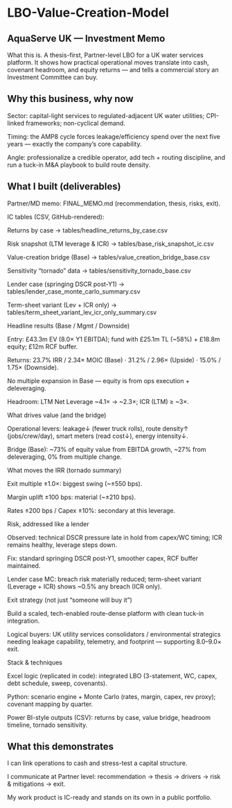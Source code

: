 # LBO-Value-Creation-Model

## AquaServe UK — Investment Memo

What this is. A thesis-first, Partner-level LBO for a UK water services platform. It shows how practical operational moves translate into cash, covenant headroom, and equity returns — and tells a commercial story an Investment Committee can buy.

## Why this business, why now

Sector: capital-light services to regulated-adjacent UK water utilities; CPI-linked frameworks; non-cyclical demand.

Timing: the AMP8 cycle forces leakage/efficiency spend over the next five years — exactly the company’s core capability.

Angle: professionalize a credible operator, add tech + routing discipline, and run a tuck-in M&A playbook to build route density.

## What I built (deliverables)

Partner/MD memo: FINAL_MEMO.md (recommendation, thesis, risks, exit).

IC tables (CSV, GitHub-rendered):

Returns by case → tables/headline_returns_by_case.csv

Risk snapshot (LTM leverage & ICR) → tables/base_risk_snapshot_ic.csv

Value-creation bridge (Base) → tables/value_creation_bridge_base.csv

Sensitivity “tornado” data → tables/sensitivity_tornado_base.csv

Lender case (springing DSCR post-Y1) → tables/lender_case_monte_carlo_summary.csv

Term-sheet variant (Lev + ICR only) → tables/term_sheet_variant_lev_icr_only_summary.csv

Headline results (Base / Mgmt / Downside)

Entry: £43.3m EV (8.0× Y1 EBITDA); fund with £25.1m TL (~58%) + £18.8m equity; £12m RCF buffer.

Returns: 23.7% IRR / 2.34× MOIC (Base) · 31.2% / 2.96× (Upside) · 15.0% / 1.75× (Downside).

No multiple expansion in Base — equity is from ops execution + deleveraging.

Headroom: LTM Net Leverage ~4.1× → ~2.3×; ICR (LTM) ≥ ~3×.

What drives value (and the bridge)

Operational levers: leakage↓ (fewer truck rolls), route density↑ (jobs/crew/day), smart meters (read cost↓), energy intensity↓.

Bridge (Base): ~73% of equity value from EBITDA growth, ~27% from deleveraging, 0% from multiple change.

What moves the IRR (tornado summary)

Exit multiple ±1.0×: biggest swing (~±550 bps).

Margin uplift ±100 bps: material (~±210 bps).

Rates ±200 bps / Capex ±10%: secondary at this leverage.

Risk, addressed like a lender

Observed: technical DSCR pressure late in hold from capex/WC timing; ICR remains healthy, leverage steps down.

Fix: standard springing DSCR post-Y1, smoother capex, RCF buffer maintained.

Lender case MC: breach risk materially reduced; term-sheet variant (Leverage + ICR) shows ~0.5% any breach (ICR only).

Exit strategy (not just “someone will buy it”)

Build a scaled, tech-enabled route-dense platform with clean tuck-in integration.

Logical buyers: UK utility services consolidators / environmental strategics needing leakage capability, telemetry, and footprint — supporting 8.0–9.0× exit.

Stack & techniques

Excel logic (replicated in code): integrated LBO (3-statement, WC, capex, debt schedule, sweep, covenants).

Python: scenario engine + Monte Carlo (rates, margin, capex, rev proxy); covenant mapping by quarter.

Power BI-style outputs (CSV): returns by case, value bridge, headroom timeline, tornado sensitivity.

## What this demonstrates

I can link operations to cash and stress-test a capital structure.

I communicate at Partner level: recommendation → thesis → drivers → risk & mitigations → exit.

My work product is IC-ready and stands on its own in a public portfolio.

